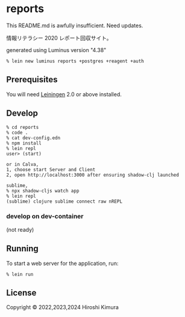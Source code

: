 # reports

This README.md is awfully insufficient.
Need updates.

情報リテラシー 2020 レポート回収サイト。

generated using Luminus version "4.38"

    % lein new luminus reports +postgres +reagent +auth

## Prerequisites

You will need [Leiningen][1] 2.0 or above installed.

[1]: https://github.com/technomancy/leiningen

## Develop

    % cd reports
    % code .
    % cat dev-config.edn
    % npm install
    % lein repl
    user> (start)

    or in Calva,
    1, choose start Server and Client
    2, open http://localhost:3000 after ensuring shadow-clj launched

    sublime,
    % npx shadow-cljs watch app
    % lein repl
    (sublime) clojure sublime connect raw nREPL


### develop on dev-container

(not ready)

## Running

To start a web server for the application, run:

    % lein run

## License

Copyright © 2022,2023,2024 Hiroshi Kimura
